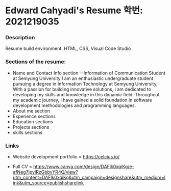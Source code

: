 # Edward Cahyadi's Resume 학번: 2021219035
### Description
Resume build environment: HTML, CSS, Visual Code Studio
### Sections of the resume:
- Name and Contact Info section
--Information of Communication Student at Semyung University I am an enthusiastic undergraduate student pursuing a degree in Information Technology at Semyung University, With a passion for building innovative solutions, I am dedicated to developing my skills and knowledge in this dynamic field. Throughout my academic journey, I have gained a solid foundation in software development methodologies and programming languages.
- About me section
- Experience sections
- Education sections
- Projects sections
- skills sections
### Links
- Website development portfolio = https://celcius.io/

- Full CV = https://www.canva.com/design/DAFlk0xqiKg/e-afNeg7IpvlRzGbbvYR4Q/view?utm_content=DAFlk0xqiKg&utm_campaign=designshare&utm_medium=link&utm_source=publishsharelink



